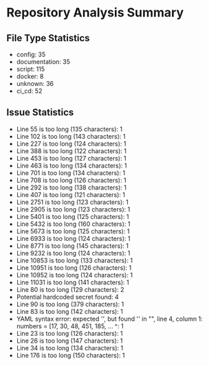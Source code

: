 # Repository Analysis Summary

## File Type Statistics

- config: 35
- documentation: 35
- script: 115
- docker: 8
- unknown: 36
- ci_cd: 52

## Issue Statistics

- Line 55 is too long (135 characters): 1
- Line 102 is too long (143 characters): 1
- Line 227 is too long (124 characters): 1
- Line 388 is too long (122 characters): 1
- Line 453 is too long (127 characters): 1
- Line 463 is too long (134 characters): 1
- Line 701 is too long (134 characters): 1
- Line 708 is too long (126 characters): 1
- Line 292 is too long (138 characters): 1
- Line 407 is too long (121 characters): 1
- Line 2751 is too long (123 characters): 1
- Line 2905 is too long (123 characters): 1
- Line 5401 is too long (125 characters): 1
- Line 5432 is too long (160 characters): 1
- Line 5673 is too long (125 characters): 1
- Line 6933 is too long (124 characters): 1
- Line 8771 is too long (145 characters): 1
- Line 9232 is too long (124 characters): 1
- Line 10853 is too long (133 characters): 1
- Line 10951 is too long (126 characters): 1
- Line 10952 is too long (124 characters): 1
- Line 11031 is too long (141 characters): 1
- Line 80 is too long (129 characters): 2
- Potential hardcoded secret found: 4
- Line 90 is too long (379 characters): 1
- Line 83 is too long (142 characters): 1
- YAML syntax error: expected '<document start>', but found '<scalar>'
  in "<unicode string>", line 4, column 1:
    numbers = [17, 30, 48, 451, 185, ... 
    ^: 1
- Line 23 is too long (126 characters): 1
- Line 26 is too long (147 characters): 1
- Line 34 is too long (134 characters): 1
- Line 176 is too long (150 characters): 1

